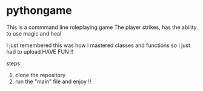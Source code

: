 # pythongame
This is a commmand line roleplaying game
The player strikes, has the ability to use magic and heal

I just remembered this was how i mastered classes and functions so i just had to upload
HAVE FUN !!

steps:
1. clone the repository
2. run the "main" file and enjoy !!
